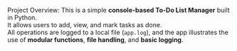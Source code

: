 ﻿Project Overview:
This is a simple **console-based To-Do List Manager** built in Python.  
It allows users to add, view, and mark tasks as done.  
All operations are logged to a local file (`app.log`), and the app illustrates
the use of **modular functions**, **file handling**, and **basic logging**.


